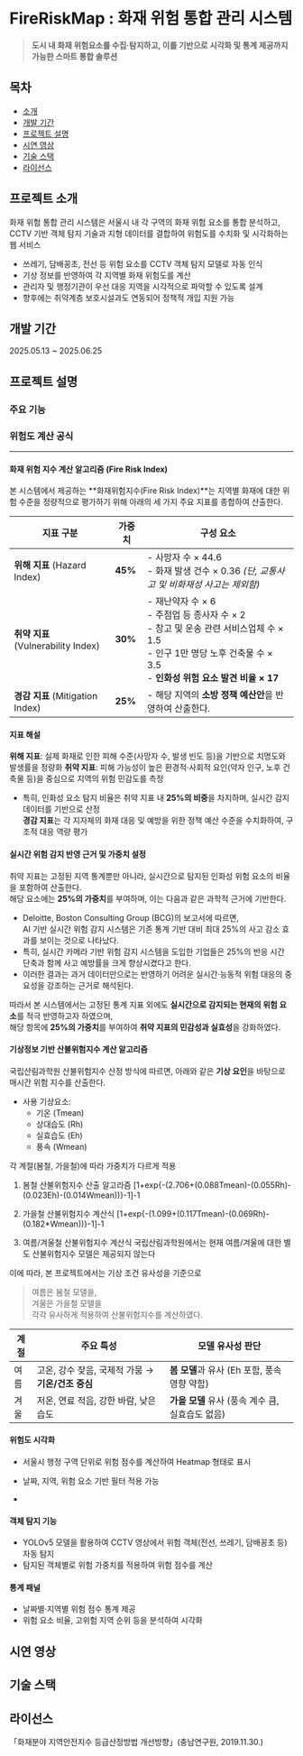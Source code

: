 # FireRiskMap : 화재 위험 통합 관리 시스템

> **도시 내 화재 위험요소를 수집·탐지하고, 이를 기반으로 시각화 및 통계 제공까지 가능한 스마트 통합 솔루션**


## 목차
- [소개](#소개)
- [개발 기간](#개발-기간)
- [프로젝트 설명](#프로젝트-설명)
- [시연 영상](#시연-영상)
- [기술 스택](#기술-스택)
- [라이선스](#라이선스)


## 프로젝트 소개

화재 위험 통합 관리 시스템은 서울시 내 각 구역의 화재 위험 요소를 통합 분석하고, CCTV 기반 객체 탐지 기술과 지형 데이터를 결합하여 위험도를 수치화 및 시각화하는 웹 서비스

- 쓰레기, 담배꽁초, 전선 등 위험 요소를 CCTV 객체 탐지 모델로 자동 인식
- 기상 정보를 반영하여 각 지역별 화재 위험도를 계산
- 관리자 및 행정기관이 우선 대응 지역을 시각적으로 파악할 수 있도록 설계
- 향후에는 취약계층 보호시설과도 연동되어 정책적 개입 지원 가능


## 개발 기간
2025.05.13 ~ 2025.06.25


## 프로젝트 설명


### 주요 기능


### 위험도 계산 공식

---

#### 화재 위험 지수 계산 알고리즘 (Fire Risk Index)

본 시스템에서 제공하는 **화재위험지수(Fire Risk Index)**는 지역별 화재에 대한 위험 수준을 정량적으로 평가하기 위해 아래의 세 가지 주요 지표를 종합하여 산출한다.

| 지표 구분 | 가중치 | 구성 요소 |
|-----------|--------|------------|
| **위해 지표** (Hazard Index) | **45%** | - 사망자 수 × 44.6<br>- 화재 발생 건수 × 0.36 *(단, 교통사고 및 비화재성 사고는 제외함)* |
| **취약 지표** (Vulnerability Index) | **30%** | - 재난약자 수 × 6<br>- 주점업 등 종사자 수 × 2<br>- 창고 및 운송 관련 서비스업체 수 × 1.5<br>- 인구 1만 명당 노후 건축물 수 × 3.5<br>- **인화성 위험 요소 발견 비율 × 17** |
| **경감 지표** (Mitigation Index) | **25%** | - 해당 지역의 **소방 정책 예산안**을 반영하여 산출한다. |


#### 지표 해설

**위해 지표**: 실제 화재로 인한 피해 수준(사망자 수, 발생 빈도 등)을 기반으로 치명도와 발생률을 정량화
**취약 지표**: 피해 가능성이 높은 환경적·사회적 요인(약자 인구, 노후 건축물 등)을 중심으로 지역의 위험 민감도를 측정
  - 특히, 인화성 요소 탐지 비율은 취약 지표 내 **25%의 비중**을 차지하며, 실시간 감지 데이터를 기반으로 산정  
**경감 지표**는 각 지자체의 화재 대응 및 예방을 위한 정책 예산 수준을 수치화하여, 구조적 대응 역량 평가


#### 실시간 위험 감지 반영 근거 및 가중치 설정

취약 지표는 고정된 지역 통계뿐만 아니라, 실시간으로 탐지된 인화성 위험 요소의 비율을 포함하여 산출한다.  
해당 요소에는 **25%의 가중치**를 부여하며, 이는 다음과 같은 과학적 근거에 기반한다.

- Deloitte, Boston Consulting Group (BCG)의 보고서에 따르면,  
  AI 기반 실시간 위험 감지 시스템은 기존 통계 기반 대비 최대 25%의 사고 감소 효과를 보이는 것으로 나타났다.  
- 특히, 실시간 카메라 기반 위험 감지 시스템을 도입한 기업들은 25%의 반응 시간 단축과 함께 사고 예방률을 크게 향상시켰다고 한다.  
- 이러한 결과는 과거 데이터만으로는 반영하기 어려운 실시간·능동적 위험 대응의 중요성을 강조하는 근거로 해석된다.

따라서 본 시스템에서는 고정된 통계 지표 외에도 **실시간으로 감지되는 현재의 위험 요소**를 적극 반영하고자 하였으며,  
해당 항목에 **25%의 가중치**를 부여하여 **취약 지표의 민감성과 실효성**을 강화하였다.


#### 기상정보 기반 산불위험지수 계산 알고리즘
국립산림과학원 산불위험지수 산정 방식에 따르면, 아래와 같은 **기상 요인**을 바탕으로 매시간 위험 지수를 산출한다.
- 사용 기상요소:
  - 기온 (Tmean)  
  - 상대습도 (Rh)  
  - 실효습도 (Eh)  
  - 풍속 (Wmean)

각 계절(봄철, 가을철)에 따라 가중치가 다르게 적용
1) 봄철 산불위험지수 산출 알고라즘
[1+exp{-(2.706+(0.088Tmean)-(0.055Rh)-(0.023Eh)-(0.014Wmean))}-1]-1

2) 가을철 산불위험지수 계산식
[1+exp{-(1.099+(0.117Tmean)-(0.069Rh)-(0.182*Wmean))}-1]-1

3) 여름/겨울철 산불위험지수 계산식
국립산림과학원에서는 현재 여름/겨울에 대한 별도 산불위험지수 모델은 제공되지 않는다

이에 따라, 본 프로젝트에서는 기상 조건 유사성을 기준으로  
> 여름은 봄철 모델을,  
> 겨울은 가을철 모델을  
각각 유사하게 적용하여 산불위험지수를 계산하였다.

| 계절 | 주요 특성 | 모델 유사성 판단 |
|------|-----------|------------------|
| 여름 | 고온, 강수 잦음, 국제적 가뭄 → **기온/건조 중심** | **봄 모델**과 유사 (Eh 포함, 풍속 영향 약함) |
| 겨울 | 저온, 연료 적음, 강한 바람, 낮은 습도 | **가을 모델** 유사 (풍속 계수 큼, 실효습도 없음) |


#### 위험도 시각화
- 서울시 행정 구역 단위로 위험 점수를 계산하여 Heatmap 형태로 표시
- 날짜, 지역, 위험 요소 기반 필터 적용 가능

- 
#### 객체 탐지 기능
- YOLOv5 모델을 활용하여 CCTV 영상에서 위험 객체(전선, 쓰레기, 담배꽁초 등) 자동 탐지
- 탐지된 객체별로 위험 가중치를 적용하여 위험 점수를 계산


#### 통계 패널
- 날짜별·지역별 위험 점수 통계 제공
- 위험 요소 비율, 고위험 지역 순위 등을 분석하여 시각화


## 시연 영상


## 기술 스택


## 라이선스
「화재분야 지역안전지수 등급산정방법 개선방향」(충남연구원, 2019.11.30.)
